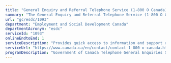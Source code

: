```yaml
---
title: "General Enquiry and Referral Telephone Service (1-800 O Canada)"
summary: "The General Enquiry and Referral Telephone Service (1-800 O Canada) service from Employment and Social Development Canada is available end-to-end online, according to the GC Service Inventory."
url: "gc/esdc/1093"
department: "Employment and Social Development Canada"
departmentAcronym: "esdc"
serviceId: "1093"
onlineEndtoEnd: 1
serviceDescription: "Provides quick access to information and support regarding ESDC, GC and other programs and services via 1-800 O Canada."
serviceUrl: "https://www.canada.ca/en/contact/contact-1-800-o-canada.html"
programDescription: "Government of Canada Telephone General Enquiries Services"
---
```

